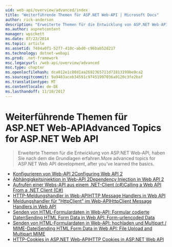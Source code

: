 ```yaml
---
uid: web-api/overview/advanced/index
title: "Weiterführende Themen für ASP.NET Web-API | Microsoft Docs"
author: rick-anderson
description: "Erweiterte Themen für die Entwicklung von ASP.NET Web-API, haben Sie nach dem die Grundlagen erfahren."
ms.author: aspnetcontent
manager: wpickett
ms.date: 07/23/2014
ms.topic: article
ms.assetid: 7404a0f1-52f7-410c-abd0-c96bab52d217
ms.technology: dotnet-webapi
ms.prod: .net-framework
msc.legacyurl: /web-api/overview/advanced
msc.type: chapter
ms.openlocfilehash: dca812e1c88d1aa2692365711d71813199be9ca2
ms.sourcegitcommit: 9a9483aceb34591c97451997036a9120c3fe2baf
ms.translationtype: MT
ms.contentlocale: de-DE
ms.lasthandoff: 11/10/2017
---
```

<a name="advanced-topics-for-aspnet-web-api"></a><span data-ttu-id="2f9af-103">Weiterführende Themen für ASP.NET Web-API</span><span class="sxs-lookup"><span data-stu-id="2f9af-103">Advanced Topics for ASP.NET Web API</span></span>
====================
> <span data-ttu-id="2f9af-104">Erweiterte Themen für die Entwicklung von ASP.NET Web-API, haben Sie nach dem die Grundlagen erfahren.</span><span class="sxs-lookup"><span data-stu-id="2f9af-104">More advanced topics for ASP.NET Web API development, after you've learned the basics.</span></span>


- [<span data-ttu-id="2f9af-105">Konfigurieren von Web-API 2</span><span class="sxs-lookup"><span data-stu-id="2f9af-105">Configuring Web API 2</span></span>](configuring-aspnet-web-api.md)
- [<span data-ttu-id="2f9af-106">Abhängigkeitsinjektion in Web-API 2</span><span class="sxs-lookup"><span data-stu-id="2f9af-106">Dependency Injection in Web API 2</span></span>](dependency-injection.md)
- [<span data-ttu-id="2f9af-107">Aufrufen einer Webs-API aus einem .NET-Client (c#)</span><span class="sxs-lookup"><span data-stu-id="2f9af-107">Calling a Web API From a .NET Client (C#)</span></span>](calling-a-web-api-from-a-net-client.md)
- [<span data-ttu-id="2f9af-108">HTTP-Meldungshandler in Web-API</span><span class="sxs-lookup"><span data-stu-id="2f9af-108">HTTP Message Handlers in Web API</span></span>](http-message-handlers.md)
- [<span data-ttu-id="2f9af-109">Meldungshandler für "HttpClient" im Web-API</span><span class="sxs-lookup"><span data-stu-id="2f9af-109">HttpClient Message Handlers in Web API</span></span>](httpclient-message-handlers.md)
- [<span data-ttu-id="2f9af-110">Senden von HTML-Formulardaten in Web-API: Formular codierte Daten</span><span class="sxs-lookup"><span data-stu-id="2f9af-110">Sending HTML Form Data in Web API: Form-urlencoded Data</span></span>](sending-html-form-data-part-1.md)
- [<span data-ttu-id="2f9af-111">Senden von HTML-Formulardaten in Web-API: hochladen und Multipart / MIME-Datei</span><span class="sxs-lookup"><span data-stu-id="2f9af-111">Sending HTML Form Data in Web API: File Upload and Multipart MIME</span></span>](sending-html-form-data-part-2.md)
- [<span data-ttu-id="2f9af-112">HTTP-Cookies in ASP.NET Web-API</span><span class="sxs-lookup"><span data-stu-id="2f9af-112">HTTP Cookies in ASP.NET Web API</span></span>](http-cookies.md)
